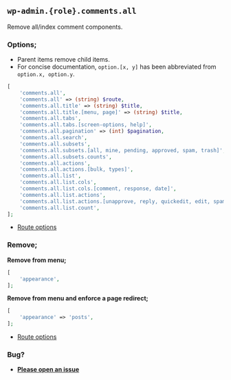 ## `wp-admin.{role}.comments.all`

Remove all/index comment components.

### Options;

* Parent items remove child items. 
* For concise documentation, `option.[x, y]` has been abbreviated from `option.x, option.y`.

```php
[
    'comments.all',
    'comments.all' => (string) $route,
    'comments.all.title' => (string) $title,
    'comments.all.title.[menu, page]' => (string) $title,
    'comments.all.tabs',
    'comments.all.tabs.[screen-options, help]',
    'comments.all.pagination' => (int) $pagination,
    'comments.all.search',
    'comments.all.subsets',
    'comments.all.subsets.[all, mine, pending, approved, spam, trash]',
    'comments.all.subsets.counts',
    'comments.all.actions',
    'comments.all.actions.[bulk, types]',
    'comments.all.list',
    'comments.all.list.cols',
    'comments.all.list.cols.[comment, response, date]',
    'comments.all.list.actions',
    'comments.all.list.actions.[unapprove, reply, quickedit, edit, spam, trash]',
    'comments.all.list.count',
];
```

* [Route options](../route-options.md)

### Remove;

**Remove from menu;**

```php
[
    'appearance',
];
```

**Remove from menu and enforce a page redirect;**

```php
[
    'appearance' => 'posts',
];
```

* [Route options](../route-options.md)

### Bug?

* **[Please open an issue](https://github.com/soberwp/intervention/issues/new?title=[wp-admin.comments.all]&labels=bug&assignees=darrenjacoby)**
